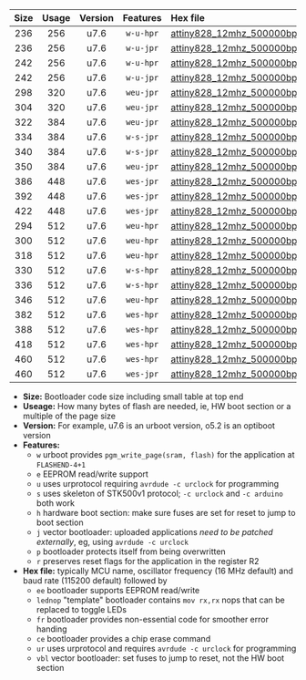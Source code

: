|Size|Usage|Version|Features|Hex file|
|:-:|:-:|:-:|:-:|:--|
|236|256|u7.6|`w-u-hpr`|[attiny828_12mhz_500000bps_ur.hex](https://raw.githubusercontent.com/stefanrueger/urboot/main/attiny828_12mhz_500000bps_ur.hex)|
|236|256|u7.6|`w-u-jpr`|[attiny828_12mhz_500000bps_ur_vbl.hex](https://raw.githubusercontent.com/stefanrueger/urboot/main/attiny828_12mhz_500000bps_ur_vbl.hex)|
|242|256|u7.6|`w-u-hpr`|[attiny828_12mhz_500000bps_lednop_ur.hex](https://raw.githubusercontent.com/stefanrueger/urboot/main/attiny828_12mhz_500000bps_lednop_ur.hex)|
|242|256|u7.6|`w-u-jpr`|[attiny828_12mhz_500000bps_lednop_ur_vbl.hex](https://raw.githubusercontent.com/stefanrueger/urboot/main/attiny828_12mhz_500000bps_lednop_ur_vbl.hex)|
|298|320|u7.6|`weu-jpr`|[attiny828_12mhz_500000bps_ee_ur_vbl.hex](https://raw.githubusercontent.com/stefanrueger/urboot/main/attiny828_12mhz_500000bps_ee_ur_vbl.hex)|
|304|320|u7.6|`weu-jpr`|[attiny828_12mhz_500000bps_ee_lednop_ur_vbl.hex](https://raw.githubusercontent.com/stefanrueger/urboot/main/attiny828_12mhz_500000bps_ee_lednop_ur_vbl.hex)|
|322|384|u7.6|`weu-jpr`|[attiny828_12mhz_500000bps_ee_lednop_fr_ur_vbl.hex](https://raw.githubusercontent.com/stefanrueger/urboot/main/attiny828_12mhz_500000bps_ee_lednop_fr_ur_vbl.hex)|
|334|384|u7.6|`w-s-jpr`|[attiny828_12mhz_500000bps_vbl.hex](https://raw.githubusercontent.com/stefanrueger/urboot/main/attiny828_12mhz_500000bps_vbl.hex)|
|340|384|u7.6|`w-s-jpr`|[attiny828_12mhz_500000bps_lednop_vbl.hex](https://raw.githubusercontent.com/stefanrueger/urboot/main/attiny828_12mhz_500000bps_lednop_vbl.hex)|
|350|384|u7.6|`weu-jpr`|[attiny828_12mhz_500000bps_ee_lednop_fr_ce_ur_vbl.hex](https://raw.githubusercontent.com/stefanrueger/urboot/main/attiny828_12mhz_500000bps_ee_lednop_fr_ce_ur_vbl.hex)|
|386|448|u7.6|`wes-jpr`|[attiny828_12mhz_500000bps_ee_vbl.hex](https://raw.githubusercontent.com/stefanrueger/urboot/main/attiny828_12mhz_500000bps_ee_vbl.hex)|
|392|448|u7.6|`wes-jpr`|[attiny828_12mhz_500000bps_ee_lednop_vbl.hex](https://raw.githubusercontent.com/stefanrueger/urboot/main/attiny828_12mhz_500000bps_ee_lednop_vbl.hex)|
|422|448|u7.6|`wes-jpr`|[attiny828_12mhz_500000bps_ee_lednop_fr_vbl.hex](https://raw.githubusercontent.com/stefanrueger/urboot/main/attiny828_12mhz_500000bps_ee_lednop_fr_vbl.hex)|
|294|512|u7.6|`weu-hpr`|[attiny828_12mhz_500000bps_ee_ur.hex](https://raw.githubusercontent.com/stefanrueger/urboot/main/attiny828_12mhz_500000bps_ee_ur.hex)|
|300|512|u7.6|`weu-hpr`|[attiny828_12mhz_500000bps_ee_lednop_ur.hex](https://raw.githubusercontent.com/stefanrueger/urboot/main/attiny828_12mhz_500000bps_ee_lednop_ur.hex)|
|318|512|u7.6|`weu-hpr`|[attiny828_12mhz_500000bps_ee_lednop_fr_ur.hex](https://raw.githubusercontent.com/stefanrueger/urboot/main/attiny828_12mhz_500000bps_ee_lednop_fr_ur.hex)|
|330|512|u7.6|`w-s-hpr`|[attiny828_12mhz_500000bps.hex](https://raw.githubusercontent.com/stefanrueger/urboot/main/attiny828_12mhz_500000bps.hex)|
|336|512|u7.6|`w-s-hpr`|[attiny828_12mhz_500000bps_lednop.hex](https://raw.githubusercontent.com/stefanrueger/urboot/main/attiny828_12mhz_500000bps_lednop.hex)|
|346|512|u7.6|`weu-hpr`|[attiny828_12mhz_500000bps_ee_lednop_fr_ce_ur.hex](https://raw.githubusercontent.com/stefanrueger/urboot/main/attiny828_12mhz_500000bps_ee_lednop_fr_ce_ur.hex)|
|382|512|u7.6|`wes-hpr`|[attiny828_12mhz_500000bps_ee.hex](https://raw.githubusercontent.com/stefanrueger/urboot/main/attiny828_12mhz_500000bps_ee.hex)|
|388|512|u7.6|`wes-hpr`|[attiny828_12mhz_500000bps_ee_lednop.hex](https://raw.githubusercontent.com/stefanrueger/urboot/main/attiny828_12mhz_500000bps_ee_lednop.hex)|
|418|512|u7.6|`wes-hpr`|[attiny828_12mhz_500000bps_ee_lednop_fr.hex](https://raw.githubusercontent.com/stefanrueger/urboot/main/attiny828_12mhz_500000bps_ee_lednop_fr.hex)|
|460|512|u7.6|`wes-hpr`|[attiny828_12mhz_500000bps_ee_lednop_fr_ce.hex](https://raw.githubusercontent.com/stefanrueger/urboot/main/attiny828_12mhz_500000bps_ee_lednop_fr_ce.hex)|
|460|512|u7.6|`wes-jpr`|[attiny828_12mhz_500000bps_ee_lednop_fr_ce_vbl.hex](https://raw.githubusercontent.com/stefanrueger/urboot/main/attiny828_12mhz_500000bps_ee_lednop_fr_ce_vbl.hex)|

- **Size:** Bootloader code size including small table at top end
- **Useage:** How many bytes of flash are needed, ie, HW boot section or a multiple of the page size
- **Version:** For example, u7.6 is an urboot version, o5.2 is an optiboot version
- **Features:**
  + `w` urboot provides `pgm_write_page(sram, flash)` for the application at `FLASHEND-4+1`
  + `e` EEPROM read/write support
  + `u` uses urprotocol requiring `avrdude -c urclock` for programming
  + `s` uses skeleton of STK500v1 protocol; `-c urclock` and `-c arduino` both work
  + `h` hardware boot section: make sure fuses are set for reset to jump to boot section
  + `j` vector bootloader: uploaded applications *need to be patched externally*, eg, using `avrdude -c urclock`
  + `p` bootloader protects itself from being overwritten
  + `r` preserves reset flags for the application in the register R2
- **Hex file:** typically MCU name, oscillator frequency (16 MHz default) and baud rate (115200 default) followed by
  + `ee` bootloader supports EEPROM read/write
  + `lednop` "template" bootloader contains `mov rx,rx` nops that can be replaced to toggle LEDs
  + `fr` bootloader provides non-essential code for smoother error handing
  + `ce` bootloader provides a chip erase command
  + `ur` uses urprotocol and requires `avrdude -c urclock` for programming
  + `vbl` vector bootloader: set fuses to jump to reset, not the HW boot section

